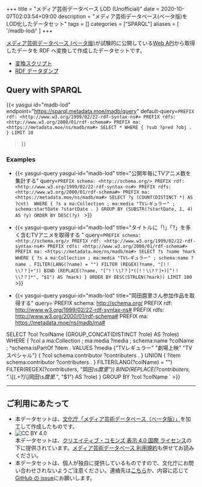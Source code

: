 +++
title = "メディア芸術データベース LOD (Unofficial)"
date = 2020-10-07T02:03:54+09:00
description = "メディア芸術データベース(ベータ版)をLOD化したデータセット"
tags = []
categories = ["SPARQL"]
aliases = [
    '/madb-lod/'
]
+++

[メディア芸術データベース (ベータ版)](https://mediaarts-db.bunka.go.jp/)が試験的に公開している[Web API](https://mediaarts-db.bunka.go.jp/about#anc02)から取得したデータを RDF へ変換して作成したデータセットです。

- [変換スクリプト](https://github.com/Babibubebon/MADB-LOD)
- [RDF データダンプ](./dumps/)

## Query with SPARQL

{{< yasgui id="madb-lod" endpoint="https://sparql.metadata.moe/madb/query"
default-query=`PREFIX rdf: <http://www.w3.org/1999/02/22-rdf-syntax-ns#>
PREFIX rdfs: <http://www.w3.org/2000/01/rdf-schema#>
PREFIX ma: <https://metadata.moe/ns/madb/ma#>
SELECT * WHERE {
  ?sub ?pred ?obj .
} LIMIT 10`
>}}

### Examples
- {{< yasgui-query yasgui-id="madb-lod" title="公開年毎にTVアニメ数を集計する"
query=`PREFIX schema: <http://schema.org/>
PREFIX rdf: <http://www.w3.org/1999/02/22-rdf-syntax-ns#>
PREFIX rdfs: <http://www.w3.org/2000/01/rdf-schema#>
PREFIX ma: <https://metadata.moe/ns/madb/ma#>
SELECT ?y (COUNT(DISTINCT *) AS ?cnt)  WHERE {
  ?s a ma:Collection ;
     ma:media "TVレギュラー" ;
     schema:startDate ?startDate .
}
GROUP BY (SUBSTR(?startDate, 1, 4) AS ?y)
ORDER BY DESC(?y)
` >}}

- {{< yasgui-query yasgui-id="madb-lod" title="タイトルに「!」「?」を多く含むTVアニメを取得する "
query=`PREFIX schema: <http://schema.org/>
PREFIX rdf: <http://www.w3.org/1999/02/22-rdf-syntax-ns#>
PREFIX rdfs: <http://www.w3.org/2000/01/rdf-schema#>
PREFIX ma: <https://metadata.moe/ns/madb/ma#>
SELECT ?s ?name ?mark WHERE {
  ?s a ma:Collection ;
     ma:media "TVレギュラー" ;
     schema:name ?name .
  FILTER(LANG(?name) = "")
  FILTER (REGEX(?name, "[!！\\?？]+"))
  BIND (REPLACE(?name, "[^!！\\?？]*([!！\\?？]+)[^!！\\?？]*", "$1") AS ?mark)
}
ORDER BY DESC(STRLEN(?mark))
LIMIT 100
` >}}

- {{< yasgui-query yasgui-id="madb-lod" title="岡田麿里さん参加作品を取得する"
query=`PREFIX schema: <http://schema.org/>
PREFIX rdf: <http://www.w3.org/1999/02/22-rdf-syntax-ns#>
PREFIX rdfs: <http://www.w3.org/2000/01/rdf-schema#>
PREFIX ma: <https://metadata.moe/ns/madb/ma#>

SELECT
	?col ?colName (GROUP_CONCAT(DISTINCT ?role) AS ?roles)
WHERE {
  ?col a ma:Collection ;
         ma:media ?media ;
         schema:name ?colName ;
         ^schema:isPartOf ?item .
  VALUES ?media {"TVレギュラー" "劇場上映" "TVスペシャル"}
  {
  	?col schema:contributor ?contributers .
  } UNION {
    ?item schema:contributor ?contributers .
  }
  FILTER(LANG(?colName) = "")
  FILTER(REGEX(?contributers, "岡田\\s*麿里"))
  BIND(REPLACE(?contributers, ".*\\[(.+?)\\]岡田\\s*麿里.*", "$1") AS ?role)
}
GROUP BY ?col ?colName
` >}}

---

## ご利用にあたって

- 本データセットは、[文化庁「メディア芸術データベース（ベータ版）」](https://mediaarts-db.bunka.go.jp/)を加工して作成したものです。
- ![CC BY 4.0](https://licensebuttons.net/l/by/4.0/88x31.png)  
  本データセットは、[クリエイティブ・コモンズ 表示 4.0 国際 ライセンス](http://creativecommons.org/licenses/by/4.0/)の下に提供されています。[メディア芸術データベース 利用規約](https://mediaarts-db.bunka.go.jp/user_terms)も併せてお読みください。
- 本データセットは、個人が独自に提供しているものですので、文化庁にお問い合わせされないようご注意ください。連絡先は[こちら](https://babibubebo.org/about/contact/)か、内容に応じて[GitHub の issue](https://github.com/Babibubebon/MADB-LOD/issues)にお願いします。

